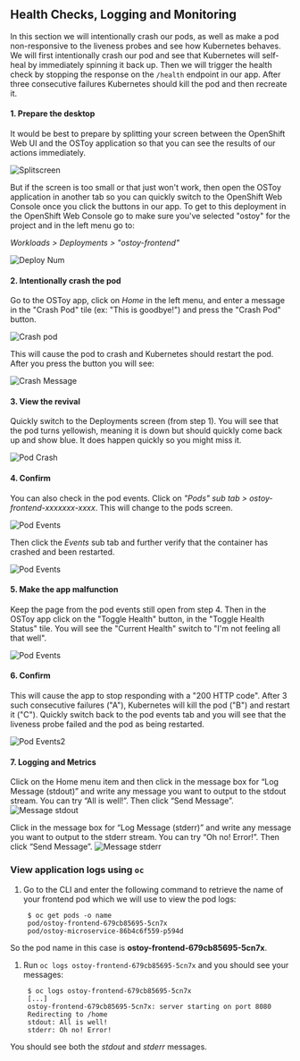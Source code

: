 ## Health Checks, Logging and Monitoring
In this section we will intentionally crash our pods, as well as make a pod non-responsive to the liveness probes and see how Kubernetes behaves.  We will first intentionally crash our pod and see that Kubernetes will self-heal by immediately spinning it back up. Then we will trigger the health check by stopping the response on the `/health` endpoint in our app. After three consecutive failures Kubernetes should kill the pod and then recreate it.

#### 1. Prepare the desktop
It would be best to prepare by splitting your screen between the OpenShift Web UI and the OSToy application so that you can see the results of our actions immediately.

![Splitscreen](/Images/Lab3-ostoy-splitscreen.png)

But if the screen is too small or that just won't work, then open the OSToy application in another tab so you can quickly switch to the OpenShift Web Console once you click the buttons in our app. To get to this deployment in the OpenShift Web Console go to make sure you've selected "ostoy" for the project and in the left menu go to:

*Workloads > Deployments > "ostoy-frontend"*

![Deploy Num](/Images/Lab3-ostoy-deployview.png)

#### 2. Intentionally crash the pod
Go to the OSToy app, click on *Home* in the left menu, and enter a message in the "Crash Pod" tile (ex: "This is goodbye!") and press the "Crash Pod" button.

![Crash pod](/Images/Lab3-ostoy-crashpod.png)

This will cause the pod to crash and Kubernetes should restart the pod. After you press the button you will see:

![Crash Message](/Images/Lab3-ostoy-crashmsg.png)

#### 3. View the revival
Quickly switch to the Deployments screen (from step 1). You will see that the pod turns yellowish, meaning it is down but should quickly come back up and show blue.  It does happen quickly so you might miss it.

![Pod Crash](/Images/Lab3-ostoy-podcrash.gif)

#### 4. Confirm
You can also check in the pod events. Click on *"Pods" sub tab > ostoy-frontend-xxxxxxx-xxxx*. This will change to the pods screen.

![Pod Events](/Images/Lab3-ostoy-events.png)

Then click the *Events* sub tab and further verify that the container has crashed and been restarted.

![Pod Events](/Images/Lab3-ostoy-podevents.png)

#### 5. Make the app malfunction
Keep the page from the pod events still open from step 4. Then in the OSToy app click on the "Toggle Health" button, in the "Toggle Health Status" tile.  You will see the "Current Health" switch to "I'm not feeling all that well".

![Pod Events](/Images/Lab3-ostoy-togglehealth.png)

#### 6. Confirm
This will cause the app to stop responding with a "200 HTTP code". After 3 such consecutive failures ("A"), Kubernetes will kill the pod ("B") and restart it ("C"). Quickly switch back to the pod events tab and you will see that the liveness probe failed and the pod as being restarted.

![Pod Events2](/Images/Lab3-ostoy-podevents2.png)

#### 7. Logging and Metrics
Click on the Home menu item and then click in the message box for “Log Message (stdout)” and write any message you want to output to the stdout stream. You can try “All is well!”. Then click “Send Message”.
![Message stdout](/Images/Lab3-ostoy-stdout.png)

Click in the message box for “Log Message (stderr)” and write any message you want to output to the stderr stream. You can try “Oh no! Error!”. Then click “Send Message”.
![Message stderr](/Images/Lab3-ostoy-stderr.png)

### View application logs using `oc`

1. Go to the CLI and enter the following command to retrieve the name of your frontend pod which we will use to view the pod logs:

		$ oc get pods -o name
		pod/ostoy-frontend-679cb85695-5cn7x
		pod/ostoy-microservice-86b4c6f559-p594d

So the pod name in this case is **ostoy-frontend-679cb85695-5cn7x**.  

1. Run `oc logs ostoy-frontend-679cb85695-5cn7x` and you should see your messages:

		$ oc logs ostoy-frontend-679cb85695-5cn7x
		[...]
		ostoy-frontend-679cb85695-5cn7x: server starting on port 8080
		Redirecting to /home
		stdout: All is well!
		stderr: Oh no! Error!

You should see both the *stdout* and *stderr* messages.
